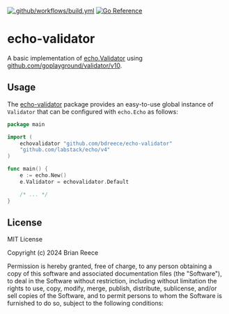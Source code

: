[![.github/workflows/build.yml](https://github.com/bdreece/echo-validator/actions/workflows/build.yml/badge.svg)](https://github.com/bdreece/echo-validator/actions/workflows/build.yml)
[![Go Reference](https://pkg.go.dev/badge/github.com/bdreece/echo-validator.svg)](https://pkg.go.dev/github.com/bdreece/echo-validator)

# echo-validator

A basic implementation of [echo.Validator] using [github.com/goplayground/validator/v10].

## Usage

The [echo-validator] package provides an easy-to-use global instance of `Validator` that can
be configured with `echo.Echo` as follows:

```go
package main

import (
    echovalidator "github.com/bdreece/echo-validator"
    "github.com/labstack/echo/v4"
)

func main() {
    e := echo.New()
    e.Validator = echovalidator.Default

    /* ... */
}
```

## License

MIT License

Copyright (c) 2024 Brian Reece

Permission is hereby granted, free of charge, to any person obtaining a copy
of this software and associated documentation files (the "Software"), to deal
in the Software without restriction, including without limitation the rights
to use, copy, modify, merge, publish, distribute, sublicense, and/or sell
copies of the Software, and to permit persons to whom the Software is
furnished to do so, subject to the following conditions:

[github.com/goplayground/validator/v10]: https://github.com/goplayground/validator
[echo.Validator]: https://pkg.go.dev/github.com/labstack/echo/v4#Validator
[echo-validator]: https://pkg.go.dev/github.com/bdreec/echo-validator
